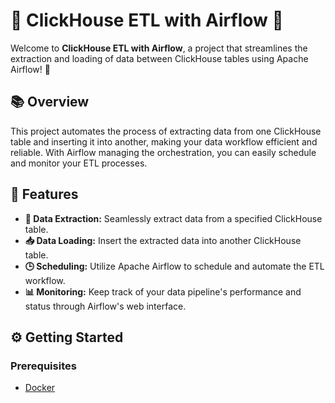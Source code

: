 # 🐬 ClickHouse ETL with Airflow 🚀

Welcome to **ClickHouse ETL with Airflow**, a project that streamlines the extraction and loading of data between ClickHouse tables using Apache Airflow! 🌟

## 📚 Overview

This project automates the process of extracting data from one ClickHouse table and inserting it into another, making your data workflow efficient and reliable. With Airflow managing the orchestration, you can easily schedule and monitor your ETL processes.

## 🔧 Features

- **🔄 Data Extraction:** Seamlessly extract data from a specified ClickHouse table.
- **📥 Data Loading:** Insert the extracted data into another ClickHouse table.
- **🕒 Scheduling:** Utilize Apache Airflow to schedule and automate the ETL workflow.
- **📊 Monitoring:** Keep track of your data pipeline's performance and status through Airflow's web interface.

## ⚙️ Getting Started

### Prerequisites

- [Docker](https://www.docker.com/get-started)

